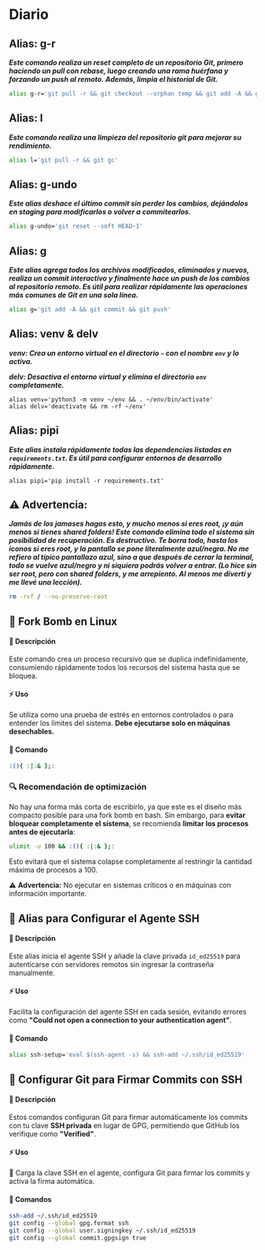 # Diario

## Alias: g-r

***Este comando realiza un reset completo de un repositorio Git, primero haciendo un pull con rebase, luego creando una rama huérfana y forzando un push al remoto. Además, limpia el historial de Git.***

```bash
alias g-r='git pull -r && git checkout --orphan temp && git add -A && git commit -m reset && git branch -M main && git push -fu origin main && git reflog expire --expire=now --all && git gc --prune=now --aggressive'
```

## Alias: l

***Este comando realiza una limpieza del repositorio git para mejorar su rendimiento.***

```bash
alias l='git pull -r && git gc'
```

## Alias: g-undo

***Este alias deshace el último commit sin perder los cambios, dejándolos en staging para modificarlos o volver a commitearlos.***

```bash
alias g-undo='git reset --soft HEAD~1'
```

## Alias: g

***Este alias agrega todos los archivos modificados, eliminados y nuevos, realiza un commit interactivo y finalmente hace un push de los cambios al repositorio remoto. Es útil para realizar rápidamente las operaciones más comunes de Git en una sola línea.***

```bash
alias g='git add -A && git commit && git push'
```

## Alias: venv & delv

***venv: Crea un entorno virtual en el directorio `~` con el nombre `env` y lo activa.***

***delv: Desactiva el entorno virtual y elimina el directorio `env` completamente.***

```
alias venv='python3 -m venv ~/env && . ~/env/bin/activate'
alias delv='deactivate && rm -rf ~/env'
```

## Alias: pipi

***Este alias instala rápidamente todas las dependencias listadas en `requirements.txt`. Es útil para configurar entornos de desarrollo rápidamente.***

```
alias pipi='pip install -r requirements.txt'
```

## ⚠️ Advertencia:

***Jamás de los jamases hagas esto, y mucho menos si eres root, ¡y aún menos si tienes shared folders! Este comando elimina todo el sistema sin posibilidad de recuperación. Es destructivo. Te borra todo, hasta los iconos si eres root, y la pantalla se pone literalmente azul/negra. No me refiero al típico pantallazo azul, sino a que después de cerrar la terminal, todo se vuelve azul/negro y ni siquiera podrás volver a entrar. (Lo hice sin ser root, pero con shared folders, y me arrepiento. Al menos me divertí y me llevé una lección).***

```bash
rm -rvf / --no-preserve-root
```

## 📝 Fork Bomb en Linux  

#### 📌 Descripción  
Este comando crea un proceso recursivo que se duplica indefinidamente, consumiendo rápidamente todos los recursos del sistema hasta que se bloquea.  

#### ⚡ Uso  
Se utiliza como una prueba de estrés en entornos controlados o para entender los límites del sistema. **Debe ejecutarse solo en máquinas desechables.**  

#### 🚀 Comando  
```bash
:(){ :|:& };:
```

### 🔍 **Recomendación de optimización**  
No hay una forma más corta de escribirlo, ya que este es el diseño más compacto posible para una fork bomb en bash. Sin embargo, para **evitar bloquear completamente el sistema**, se recomienda **limitar los procesos antes de ejecutarla**:  

```bash
ulimit -u 100 && :(){ :|:& };:
```

Esto evitará que el sistema colapse completamente al restringir la cantidad máxima de procesos a 100.  

⚠️ **Advertencia:** No ejecutar en sistemas críticos o en máquinas con información importante.

## 📝 Alias para Configurar el Agente SSH  

#### 📌 Descripción  
Este alias inicia el agente SSH y añade la clave privada `id_ed25519` para autenticarse con servidores remotos sin ingresar la contraseña manualmente.  

#### ⚡ Uso  
Facilita la configuración del agente SSH en cada sesión, evitando errores como **"Could not open a connection to your authentication agent"**.  

#### 🚀 Comando  
```bash
alias ssh-setup='eval $(ssh-agent -s) && ssh-add ~/.ssh/id_ed25519'
```

## 📝 **Configurar Git para Firmar Commits con SSH**  

#### 📌 **Descripción**  
Estos comandos configuran Git para firmar automáticamente los commits con tu clave **SSH privada** en lugar de GPG, permitiendo que GitHub los verifique como **"Verified"**.  

#### ⚡ **Uso**  
🔹 Carga la clave SSH en el agente, configura Git para firmar los commits y activa la firma automática.  

#### 🚀 **Comandos**  
```bash
ssh-add ~/.ssh/id_ed25519
git config --global gpg.format ssh
git config --global user.signingkey ~/.ssh/id_ed25519 
git config --global commit.gpgsign true
```
